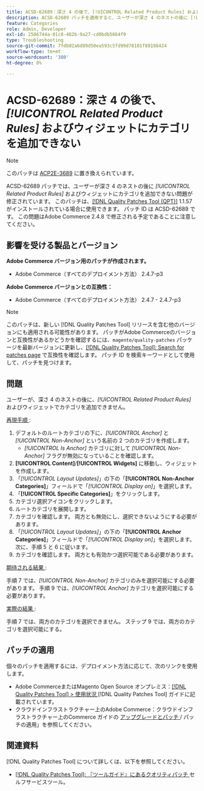 ```yaml
---
title: ACSD-62689：深さ 4 の後で、[!UICONTROL Related Product Rules] およびウィジェットにカテゴリを追加できない
description: ACSD-62689 パッチを適用すると、ユーザーが深さ 4 のネストの後に [!UICONTROL Related Product Rules] および widgets にカテゴリを追加できないというAdobe Commerceの問題を修正できます。
feature: Categories
role: Admin, Developer
exl-id: 2506744a-01c8-462b-9a27-cd0bdb5664f9
type: Troubleshooting
source-git-commit: 7fdb02a6d89d50ea593c5fd99d78101f89198424
workflow-type: tm+mt
source-wordcount: '380'
ht-degree: 0%

---
```


# ACSD-62689：深さ 4 の後で、*[!UICONTROL Related Product Rules]* およびウィジェットにカテゴリを追加できない

>[!NOTE]
>
>このパッチは [ACP2E-3689](/help/tools/quality-patches-tool/patches-available-in-qpt/v1-1-61/acp2e-3689-issues-with-category-tree-display-reflect-anchor-non-anchor-relationships.md) に置き換えられています。

ACSD-62689 パッチでは、ユーザーが深さ 4 のネストの後に *[!UICONTROL Related Product Rules]* およびウィジェットにカテゴリを追加できない問題が修正されています。 このパッチは、[[!DNL Quality Patches Tool (QPT)]](/help/tools/quality-patches-tool/quality-patches-tool-to-self-serve-quality-patches.md) 1.1.57 がインストールされている場合に使用できます。 パッチ ID は ACSD-62689 です。 この問題はAdobe Commerce 2.4.8 で修正される予定であることに注意してください。

## 影響を受ける製品とバージョン

**Adobe Commerce バージョン用のパッチが作成されます。**

* Adobe Commerce（すべてのデプロイメント方法） 2.4.7-p3

**Adobe Commerce バージョンとの互換性：**

* Adobe Commerce（すべてのデプロイメント方法） 2.4.7 - 2.4.7-p3

>[!NOTE]
>
>このパッチは、新しい [!DNL Quality Patches Tool] リリースを含む他のバージョンにも適用される可能性があります。 パッチがAdobe Commerceのバージョンと互換性があるかどうかを確認するには、`magento/quality-patches` パッケージを最新バージョンに更新し、[[!DNL Quality Patches Tool]: Search for patches page](https://experienceleague.adobe.com/tools/commerce-quality-patches/index.html) で互換性を確認します。 パッチ ID を検索キーワードとして使用して、パッチを見つけます。

## 問題

ユーザーが、深さ 4 のネストの後に、*[!UICONTROL Related Product Rules]* およびウィジェットでカテゴリを追加できません。

<u> 再現手順 </u>:

1. デフォルトのルートカテゴリの下に、*[!UICONTROL Anchor]* と *[!UICONTROL Non-Anchor]* という名前の 2 つのカテゴリを作成します。
   * *[!UICONTROL Is Anchor]* カテゴリに対して *[!UICONTROL Non-Anchor]* フラグが無効になっていることを確認します。
1. **[!UICONTROL Content]**/**[!UICONTROL Widgets]** に移動し、ウィジェットを作成します。
1. 「*[!UICONTROL Layout Updates]*」の下の「**[!UICONTROL Non-Anchor Categories]**」フィールドで「*[!UICONTROL Display on]*」を選択します。
1. 「**[!UICONTROL Specific Categories]**」をクリックします。
1. カテゴリ選択アイコンをクリックします。
1. ルートカテゴリを展開します。
1. カテゴリを確認します。 両方とも無効にし、選択できないようにする必要があります。
1. 「*[!UICONTROL Layout Updates]*」の下の「**[!UICONTROL Anchor Categories]**」フィールドで「*[!UICONTROL Display on]*」を選択します。 次に、手順 5 と 6 に従います。
1. カテゴリを確認します。 両方とも有効かつ選択可能である必要があります。

<u> 期待される結果 </u>:

手順 7 では、*[!UICONTROL Non-Anchor]* カテゴリのみを選択可能にする必要があります。 手順 9 では、*[!UICONTROL Anchor]* カテゴリを選択可能にする必要があります。

<u> 実際の結果 </u>:

手順 7 では、両方のカテゴリを選択できません。 ステップ 9 では、両方のカテゴリを選択可能にする。

## パッチの適用

個々のパッチを適用するには、デプロイメント方法に応じて、次のリンクを使用します。

* Adobe CommerceまたはMagento Open Source オンプレミス：[[!DNL Quality Patches Tool] > 使用状況 ](/help/tools/quality-patches-tool/usage.md)[!DNL Quality Patches Tool] ガイドに記載されています。
* クラウドインフラストラクチャー上のAdobe Commerce：クラウドインフラストラクチャー上のCommerce ガイドの [ アップグレードとパッチ ](https://experienceleague.adobe.com/docs/commerce-cloud-service/user-guide/develop/upgrade/apply-patches.html)/ パッチの適用」を参照してください。


## 関連資料

[!DNL Quality Patches Tool] について詳しくは、以下を参照してください。

* [[!DNL Quality Patches Tool]: 『ツールガイド』にあるクオリティパッチ ](/help/tools/quality-patches-tool/quality-patches-tool-to-self-serve-quality-patches.md) セルフサービスツール。

